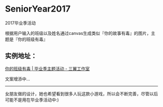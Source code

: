 # SeniorYear2017
2017毕业季活动

根据用户输入的班级以及姓名通过canvas生成类似『你的故事有毒』的图片，主题是『你的班级有毒』

## 实例地址：
[你的班级有毒 | 毕业季主题活动 - 三翼工作室](https://jieri.sky31.com/byj2017/)

文案增添中...

-----------

女朋友做的设计，她也希望看到很多人玩这款小游戏，所以会不断完善，尽管以后可能不是用在毕业季活动中:)